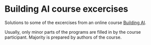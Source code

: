 # Building AI course excercises

Solutions to some of the excercises from an online course [Building AI](https://buildingai.elementsofai.com/).

Usually, only minor parts of the programs are filled in by the course participant. Majority is prepared by authors of the course.
